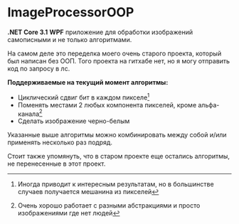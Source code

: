# ImageProcessorOOP

**.NET Core 3.1** **WPF** приложение для обработки изображений самописными и не только алгоритмами.

На самом деле это переделка моего очень старого проекта, который был написан без ООП. Того проекта на гитхабе нет, но я могу отправить код по запросу в лс.

**Поддерживаемые на текущий момент алгоритмы:**
- Циклический сдвиг бит в каждом пикселе[^bit-shift]
- Поменять местами 2 любых компонента пикселей, кроме альфа-канала[^swap-components]
- Сделать изображение черно-белым

[^bit-shift]: Иногда приводит к интересным результатам, но в большинстве случаев получается мешанина из пикселей

[^swap-components]: Очень хорошо работает с разными абстракциями и просто изображениями где нет людей

Указанные выше алгоритмы можно комбинировать между собой и/или применять несколько раз подряд.

Стоит также упомянуть, что в старом проекте еще остались алгоритмы, не перенесенные в этот проект.
